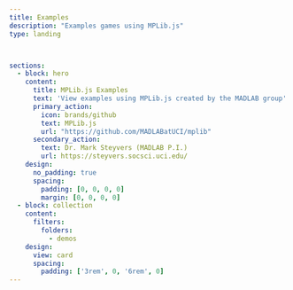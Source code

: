 ```yaml
---
title: Examples
description: "Examples games using MPLib.js"
type: landing



sections:
  - block: hero
    content:
      title: MPLib.js Examples
      text: 'View examples using MPLib.js created by the MADLAB group'
      primary_action:
        icon: brands/github
        text: MPLib.js
        url: "https://github.com/MADLABatUCI/mplib"
      secondary_action:
        text: Dr. Mark Steyvers (MADLAB P.I.)
        url: https://steyvers.socsci.uci.edu/
    design:
      no_padding: true
      spacing:
        padding: [0, 0, 0, 0]
        margin: [0, 0, 0, 0]
  - block: collection
    content:
      filters:
        folders:
          - demos
    design:
      view: card
      spacing:
        padding: ['3rem', 0, '6rem', 0]
---
```

